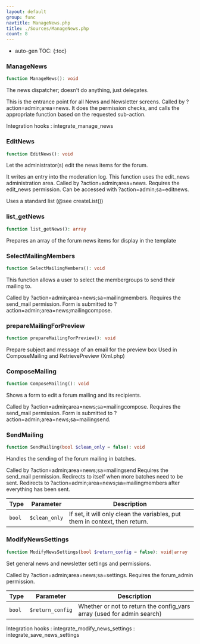 ```yaml
---
layout: default
group: func
navtitle: ManageNews.php
title: ./Sources/ManageNews.php
count: 8
---
```

* auto-gen TOC:
{:toc}
### ManageNews

```php
function ManageNews(): void
```
The news dispatcher; doesn't do anything, just delegates.

This is the entrance point for all News and Newsletter screens.
Called by ?action=admin;area=news.
It does the permission checks, and calls the appropriate function
based on the requested sub-action.

Integration hooks
: integrate_manage_news

### EditNews

```php
function EditNews(): void
```
Let the administrator(s) edit the news items for the forum.

It writes an entry into the moderation log.
This function uses the edit_news administration area.
Called by ?action=admin;area=news.
Requires the edit_news permission.
Can be accessed with ?action=admin;sa=editnews.

Uses a standard list (@see createList())

### list_getNews

```php
function list_getNews(): array
```
Prepares an array of the forum news items for display in the template



### SelectMailingMembers

```php
function SelectMailingMembers(): void
```
This function allows a user to select the membergroups to send their
mailing to.

Called by ?action=admin;area=news;sa=mailingmembers.
Requires the send_mail permission.
Form is submitted to ?action=admin;area=news;mailingcompose.

### prepareMailingForPreview

```php
function prepareMailingForPreview(): void
```
Prepare subject and message of an email for the preview box
Used in ComposeMailing and RetrievePreview (Xml.php)



### ComposeMailing

```php
function ComposeMailing(): void
```
Shows a form to edit a forum mailing and its recipients.

Called by ?action=admin;area=news;sa=mailingcompose.
Requires the send_mail permission.
Form is submitted to ?action=admin;area=news;sa=mailingsend.

### SendMailing

```php
function SendMailing(bool $clean_only = false): void
```
Handles the sending of the forum mailing in batches.

Called by ?action=admin;area=news;sa=mailingsend
Requires the send_mail permission.
Redirects to itself when more batches need to be sent.
Redirects to ?action=admin;area=news;sa=mailingmembers after everything has been sent.

Type|Parameter|Description
---|---|---
`bool`|`$clean_only`|If set, it will only clean the variables, put them in context, then return.

### ModifyNewsSettings

```php
function ModifyNewsSettings(bool $return_config = false): void|array
```
Set general news and newsletter settings and permissions.

Called by ?action=admin;area=news;sa=settings.
Requires the forum_admin permission.

Type|Parameter|Description
---|---|---
`bool`|`$return_config`|Whether or not to return the config_vars array (used for admin search)

Integration hooks
: integrate_modify_news_settings
: integrate_save_news_settings

